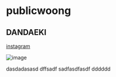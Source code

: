 # publicwoong

DANDAEKI
----------

[instagram](https://www.instagram.com/dandaeki/)


![image](https://github.com/dandaeki/publicwoong/assets/136772227/3e7d658e-c86b-4928-bf47-aacd467930a2)


dasdadasasd
dffsadf
sadfasdfasdf
dddddd